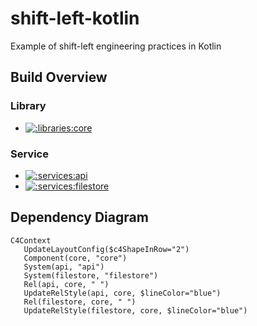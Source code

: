 # shift-left-kotlin
Example of shift-left engineering practices in Kotlin       

## Build Overview

### Library

- [![:libraries:core](https://github.com/albertlatacz/shift-left-kotlin/actions/workflows/core-build.yml/badge.svg)](https://github.com/albertlatacz/shift-left-kotlin/actions/workflows/core-build.yml)

### Service

- [![:services:api](https://github.com/albertlatacz/shift-left-kotlin/actions/workflows/api-build.yml/badge.svg)](https://github.com/albertlatacz/shift-left-kotlin/actions/workflows/api-build.yml)
- [![:services:filestore](https://github.com/albertlatacz/shift-left-kotlin/actions/workflows/filestore-build.yml/badge.svg)](https://github.com/albertlatacz/shift-left-kotlin/actions/workflows/filestore-build.yml)


## Dependency Diagram

```mermaid
C4Context        
   UpdateLayoutConfig($c4ShapeInRow="2")                           
   Component(core, "core")
   System(api, "api")
   System(filestore, "filestore")
   Rel(api, core, " ") 
   UpdateRelStyle(api, core, $lineColor="blue")
   Rel(filestore, core, " ") 
   UpdateRelStyle(filestore, core, $lineColor="blue")                
```